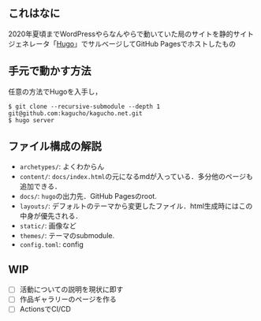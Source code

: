 ## これはなに
2020年夏頃までWordPressやらなんやらで動いていた局のサイトを静的サイトジェネレータ「[Hugo](https://gohugo.io/)」でサルベージしてGitHub Pagesでホストしたもの

## 手元で動かす方法
任意の方法でHugoを入手し，

```
$ git clone --recursive-submodule --depth 1 git@github.com:kagucho/kagucho.net.git
$ hugo server
```

## ファイル構成の解説
- `archetypes/`: よくわからん
- `content/`: `docs/index.html`の元になるmdが入っている．多分他のページも追加できる．
- `docs/`: `hugo`の出力先．GitHub Pagesのroot.
- `layouts/`: デフォルトのテーマから変更したファイル．html生成時にはこの中身が優先される．
- `static/`: 画像など
- `themes/`: テーマのsubmodule.
- `config.toml`: config

## WIP
- [ ] 活動についての説明を現状に即す
- [ ] 作品ギャラリーのページを作る
- [ ] ActionsでCI/CD
